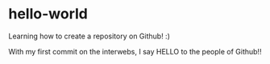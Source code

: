 # hello-world
Learning how to create a repository on Github! :)


With my first commit on the interwebs, I say HELLO to the people of Github!!
